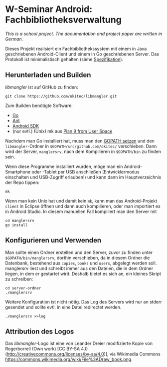 W-Seminar Android: Fachbibliotheksverwaltung
============================================

*This is a school project. The documentation and project paper are written in German.*

Dieses Projekt realisiert ein Fachbibliothekssystem mit einem in Java geschriebenen
Android-Client und einem in Go geschriebenen Server. Das Protokoll ist minimalistisch
gehalten (siehe [Spezifikation](SPEC.md)).

Herunterladen und Builden
-------------------------

*libmangler* ist auf GitHub zu finden:

	git clone https://github.com/okitec/libmangler.git

Zum Builden benötigte Software:
 - [Go](https://golang.org/dl/)
 - [Ant](http://ant.apache.org/bindownload.cgi)
 - [Android SDK](https://developer.android.com/studio/index.html#downloads)
 - (nur evtl.) (Unix) mk aus [Plan 9 from User Space](https://github.com/9fans/plan9port)

Nachdem man Go installiert hat, muss man den [GOPATH setzen](https://golang.org/cmd/go/#hdr-GOPATH_environment_variable)
und den `libmangler`-Ordner in `$GOPATH/src/github.com/okitec/` verschieben. Dann wird
der Server, `manglersrv`, nach dem Kompilieren in `$GOPATH/bin` zu finden sein.

Wenn diese Programme installiert wurden, möge man ein Android-Smartphone oder -Tablet
per USB anschließen (Entwicklermodus einschalten und USB-Zugriff erlauben!) und kann
dann im Hauptverzeichnis der Repo tippen:

	mk

Wenn man kein Unix hat und damit kein `mk`, kann man das Android-Projekt `client`
in Eclipse öffnen und dann auch kompilieren, oder man importiert es in Android Studio.
In diesem manuellen Fall kompiliert man den Server mit

	cd manglersrv
	go install

Konfigurieren und Verwenden
---------------------------

Man sollte einen Ordner erstellen und den Server, zuvor zu finden unter `$GOPATH/bin/manglersrv`,
dorthin verschieben, da in diesem Ordner die Datenbank, bestehend aus `copies`, `books`
und `users`, abgelegt werden soll. manglersrv liest und schreibt immer aus den Dateien,
die in dem Ordner liegen, in dem er gestartet wird. Deshalb bietet es sich an, ein
kleines Skript zu schreiben:

	cd server-ordner
	./manglersrv

Weitere Konfiguration ist nicht nötig. Das Log des Servers wird nur an stderr gesendet
und sollte evtl. in eine Datei redirectet werden.

	./manglersrv >>log

Attribution des Logos
---------------------

Das *libmangler*-Logo ist eine von Leander Dreier modifizierte Kopie von Rogerborrell
(Own work) [CC BY-SA 4.0 (http://creativecommons.org/licenses/by-sa/4.0)], via Wikimedia
Commons https://commons.wikimedia.org/wiki/File%3ADraw_book.png.
